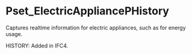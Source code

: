 # Pset_ElectricAppliancePHistory

Captures realtime information for electric appliances, such as for energy usage.
<!-- end of short definition -->

 HISTORY: Added in IFC4.
